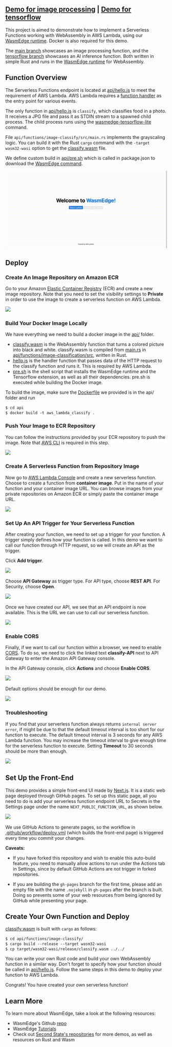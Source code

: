 ## [Demo for image processing](https://secondstate.github.io/aws-lambda-wasm-runtime/) | [Demo for tensorflow](https://robnanarivo.github.io/aws-lambda-wasm-runtime/)

This project is aimed to demonstrate how to implement a Serverless Functions working with WebAssembly in AWS Lambda, using our [WasmEdge runtime](https://github.com/WasmEdge/WasmEdge). Docker is also required for this demo.

The [main branch](https://github.com/robnanarivo/aws-lambda-wasm-runtime/tree/main) showcases an image processing function, and the [tensorflow branch](https://github.com/robnanarivo/aws-lambda-wasm-runtime/tree/tensorflow) showcases an AI inference function. Both written in simple Rust and runs in the [WasmEdge runtime](https://github.com/WasmEdge/WasmEdge) for WebAssembly.

## Function Overview

The Serverless Functions endpoint is located at [api/hello.js](https://github.com/robnanarivo/aws-lambda-wasm-runtime/blob/tensorflow/api/hello.js) to meet the requirement of AWS Lambda. AWS Lambda requires a [function handler](https://docs.aws.amazon.com/lambda/latest/dg/nodejs-handler.html) as the entry point for various events.

The only function in [api/hello.js](https://github.com/robnanarivo/aws-lambda-wasm-runtime/blob/tensorflow/api/hello.js) is `classify`, which classifies food in a photo. It receives a JPG file and pass it as STDIN stream to a spawned child process. The child process runs using the [wasmedge-tensorflow-lite](https://github.com/second-state/WasmEdge-tensorflow-tools) command.

File `api/functions/image-classify/src/main.rs` implements the grayscaling logic. You can build it with the Rust `cargo` command with the `-target wasm32-wasi` option to get the [classify.wasm](https://github.com/robnanarivo/aws-lambda-wasm-runtime/blob/tensorflow/api/classify.wasm) file.

We define custom build in [api/pre.sh](https://github.com/robnanarivo/aws-lambda-wasm-runtime/blob/tensorflow/api/pre.sh) which is called in package.json to download the [WasmEdge command](https://github.com/WasmEdge/WasmEdge/releases/tag/0.8.2). 

![](aws-lambda-wasmedge-runtime.gif)

## Deploy

### Create An Image Repository on Amazon ECR

Go to your Amazon [Elastic Container Registry](https://console.aws.amazon.com/ecr/repositories) (ECR) and create a new image repository. Note that you need to set the visibility settings to **Private** in order to use the image to create a serverless function on AWS Lambda.

![](docs/images/1.repo.png)

### Build Your Docker Image Locally

We have everything we need to build a docker image in the [api/](https://github.com/robnanarivo/aws-lambda-wasm-runtime/tree/tensorflow/api) folder. 

- [classify.wasm](https://github.com/robnanarivo/aws-lambda-wasm-runtime/blob/tensorflow/api/classify.wasm) is the WebAssembly function that turns a colored picture into black and white. classify.wasm is compiled from [main.rs](https://github.com/robnanarivo/aws-lambda-wasm-runtime/blob/tensorflow/api/functions/image-classification/src/main.rs) in [api/functions/image-classification/src](https://github.com/robnanarivo/aws-lambda-wasm-runtime/tree/tensorflow/api/functions/image-classification/src), written in Rust.
- [hello.js](https://github.com/robnanarivo/aws-lambda-wasm-runtime/blob/tensorflow/api/hello.js) is the handler function that passes data of the HTTP request to the classify function and runs it. This is required by AWS Lambda.
- [pre.sh](https://github.com/robnanarivo/aws-lambda-wasm-runtime/blob/tensorflow/api/pre.sh) is the shell script that installs the WasmEdge runtime and the Tensorflow extension, as well as all their dependencies. pre.sh is executed while building the Docker image.

To build the image, make sure the [Dockerfile](https://github.com/robnanarivo/aws-lambda-wasm-runtime/blob/tensorflow/api/Dockerfile) we provided is in the api/ folder and run

```
$ cd api
$ docker build -t aws_lambda_classify .
```

### Push Your Image to ECR Repository

You can follow the instructions provided by your ECR repository to push the image. Note that [AWS CLI](https://docs.aws.amazon.com/cli/latest/userguide/install-cliv2.html) is required in this step.

![](docs/images/2.push.png)

### Create A Serverless Function from Repository Image

Now go to [AWS Lambda Console](https://console.aws.amazon.com/lambda/home) and create a new serverless function. Choose to create a function from **container image**. Put in the name of your function and your container image URL. You can browse images from your private repositories on Amazon ECR or simply paste the container image URL.

![](docs/images/3.function.png) 

### Set Up An API Trigger for Your Serverless Function

After creating your function, we need to set up a trigger for your function. A trigger simply defines how your function is called. In this demo we want to call our function through HTTP request, so we will create an API as the trigger.

Click **Add trigger**.

![](docs/images/4.trigger.png)

Choose **API Gateway** as trigger type. For API type, choose **REST API**. For Security, choose **Open**.

![](docs/images/5.api.png)

Once we have created our API, we see that an API endpoint is now available. This is the URL we can use to call our serverless function.

![](docs/images/6.link.png)

### Enable CORS

Finally, if we want to call our function within a browser, we need to enable [CORS](https://developer.mozilla.org/en-US/docs/Web/HTTP/CORS). To do so, we need to click the linked text **classify-API** next to API Gateway to enter the Amazon API Gateway console.

In the API Gateway console, click **Actions** and choose **Enable CORS**.

![](docs/images/7.CORS1.png)

Default options should be enough for our demo.

![](docs/images/8.CORS2.png)

### Troubleshooting

If you find that your serverless function always returns `internal server error`, if might be due to that the default timeout interval is too short for our function to execute. The default timeout interval is 3 seconds for any AWS Lambda function. You may increase the timeout interval to give enough time for the serverless function to execute. Setting **Timeout** to 30 seconds should be more than enough.

![](docs/images/9.troubleshoot.png)

## Set Up the Front-End

This demo provides a simple front-end UI made by [Next.js](https://nextjs.org). It is a static web page deployed through GitHub pages. To set up this static page, all you need to do is add your serverless function endpoint URL to Secrets in the Settings page under the name `NEXT_PUBLIC_FUNCTION_URL`, as shown below.

![](docs/images/10.page.png)

We use GitHub Actions to generate pages, so the workflow in [.github/workflow/deploy.yml](https://github.com/robnanarivo/aws-lambda-wasm-runtime/blob/tensorflow/.github/workflows/deploy.yml) (which builds the front-end page) is triggered every time you commit your changes.

**Caveats:**

- If you have forked this repository and wish to enable this auto-build feature, you need to manually allow actions to run under the Actions tab in Settings, since by default GitHub Actions are not trigger in forked repositories.

- If you are building the `gh-pages` branch for the first time, please add an empty file with the name `.nojekyll` in `gh-pages` after the branch is built. Doing so prevents some of your web resources from being ignored by GitHub while presenting your page.

## Create Your Own Function and Deploy

[classify.wasm](https://github.com/robnanarivo/aws-lambda-wasm-runtime/blob/tensorflow/api/classify.wasm) is built with `cargo` as follows:

```
$ cd api/functions/image-classify/
$ cargo build --release --target wasm32-wasi
$ cp target/wasm32-wasi/release/classify.wasm ../../
```

You can write your own Rust code and build your own WebAssembly function in a similar way. Don't forget to specify how your function should be called in [api/hello.js](#). Follow the same steps in this demo to deploy your function to AWS Lambda. 

Congrats! You have created your own serverless function!

## Learn More

To learn more about WasmEdge, take a look at the following resources:

- WasmEdge's Github [repo](https://github.com/WasmEdge/WasmEdge)
- WasmEdge [Tutorials](https://wasmedge.org/#tutorials)
- Check out [Second State's repositories](https://github.com/second-state) for more demos, as well as resources on Rust and Wasm
